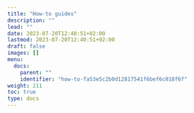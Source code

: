 ```yaml
---
title: "How-to guides"
description: ""
lead: ""
date: 2023-07-20T12:40:51+02:00
lastmod: 2023-07-20T12:40:51+02:00
draft: false
images: []
menu:
  docs:
    parent: ""
    identifier: "how-to-fa53e5c2b0d12817541f6bef6c018f6f"
weight: 211
toc: true
type: docs
---
```

